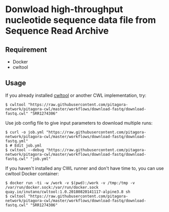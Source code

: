 # Donwload high-throughput nucleotide sequence data file from Sequence Read Archive

## Requirement

- Docker
- cwltool

## Usage

If you already installed [cwltool](https://github.com/common-workflow-language/cwltool) or another CWL implementation, try:

```
$ cwltool "https://raw.githubusercontent.com/pitagora-network/pitagora-cwl/master/workflows/download-fastq/download-fastq.cwl" "SRR1274306"
```

Use job config file to give input parameters to download multiple runs:

```
$ curl -o job.yml "https://raw.githubusercontent.com/pitagora-network/pitagora-cwl/master/workflows/download-fastq/download-fastq.yml"
$ # Edit job.yml
$ cwltool --debug "https://raw.githubusercontent.com/pitagora-network/pitagora-cwl/master/workflows/download-fastq/download-fastq.cwl" "job.yml"
```

If you haven't installed any CWL runner and don't have time to, you can use cwltool Docker container:

```
$ docker run -ti -w /work -v $(pwd):/work -v /tmp:/tmp -v /var/run/docker.sock:/var/run/docker.sock quay.io/inutano/cwltool:1.0.20180820141117-alpine3.8 sh
$ cwltool "https://raw.githubusercontent.com/pitagora-network/pitagora-cwl/master/workflows/download-fastq/download-fastq.cwl" "SRR1274306"
```